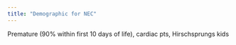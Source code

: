 ```yaml
---
title: "Demographic for NEC"
---
```

Premature (90% within first 10 days of life), cardiac pts, Hirschsprungs kids

